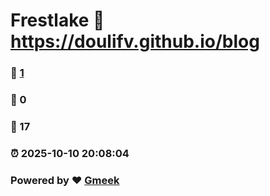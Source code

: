 # Frestlake :link: https://doulifv.github.io/blog 
### :page_facing_up: [1](https://doulifv.github.io/blog/tag.html) 
### :speech_balloon: 0 
### :hibiscus: 17 
### :alarm_clock: 2025-10-10 20:08:04 
### Powered by :heart: [Gmeek](https://github.com/Meekdai/Gmeek)
